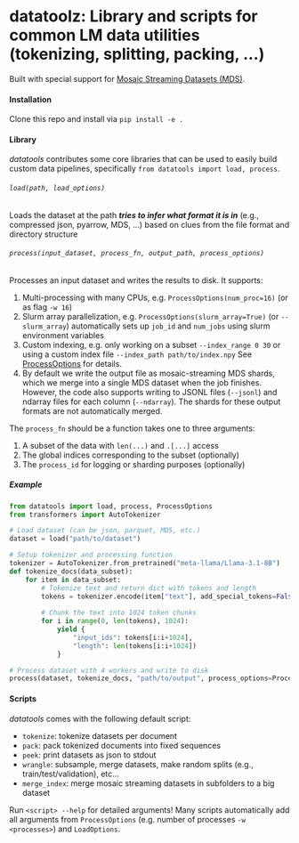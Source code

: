 # datatoolz: Library and scripts for common LM data utilities (tokenizing, splitting, packing, ...)
Built with special support for [Mosaic Streaming Datasets (MDS)](https://docs.mosaicml.com/projects/streaming/en/stable/index.html).

#### Installation

Clone this repo and install via `pip install -e .`

#### Library

*datatools* contributes some core libraries that can be used to easily build custom data pipelines, specifically `from datatools import load, process`.

###### `load(path, load_options)` 
Loads the dataset at the path _**tries to infer what format it is in**_ (e.g., compressed json, pyarrow, MDS, ...) based on clues from the file format and directory structure

###### `process(input_dataset, process_fn, output_path, process_options)`

Processes an input dataset and writes the results to disk. It supports:
1. Multi-processing with many CPUs, e.g. `ProcessOptions(num_proc=16)` (or as flag `-w 16`)
2. Slurm array parallelization, e.g. `ProcessOptions(slurm_array=True)` (or `--slurm_array`) automatically sets up `job_id` and `num_jobs` using slurm environment variables
3. Custom indexing, e.g. only working on a subset `--index_range 0 30` or using a custom index file `--index_path path/to/index.npy`
See [ProcessOptions](https://github.com/CodeCreator/datatools/blob/main/datatools/process.py#L30) for details.
4. By default we write the output file as mosaic-streaming MDS shards, which we merge into a single MDS dataset when the job finishes. However, the code also supports writing to JSONL files (`--jsonl`) and ndarray files for each column (`--ndarray`). The shards for these output formats are not automatically merged.

The `process_fn` should be a function takes one to three arguments:
1. A subset of the data with `len(...)` and `.[...]` access
2. The global indices corresponding to the subset (optionally)
3. The `process_id` for logging or sharding purposes (optionally)

##### Example

```python
from datatools import load, process, ProcessOptions
from transformers import AutoTokenizer

# Load dataset (can be json, parquet, MDS, etc.)
dataset = load("path/to/dataset")

# Setup tokenizer and processing function
tokenizer = AutoTokenizer.from_pretrained("meta-llama/Llama-3.1-8B")
def tokenize_docs(data_subset):
    for item in data_subset:
        # Tokenize text and return dict with tokens and length
        tokens = tokenizer.encode(item["text"], add_special_tokens=False)
        
        # Chunk the text into 1024 token chunks
        for i in range(0, len(tokens), 1024):
            yield {
                "input_ids": tokens[i:i+1024],
                "length": len(tokens[i:i+1024])
            }

# Process dataset with 4 workers and write to disk
process(dataset, tokenize_docs, "path/to/output", process_options=ProcessOptions(num_proc=4))
```

#### Scripts

*datatools* comes with the following default script:

* `tokenize`: tokenize datasets per document
* `pack`: pack tokenized documents into fixed sequences
* `peek`: print datasets as json to stdout
* `wrangle`: subsample, merge datasets, make random splits (e.g., train/test/validation), etc...
* `merge_index`: merge mosaic streaming datasets in subfolders to a big dataset

Run `<script> --help` for detailed arguments! Many scripts automatically add all arguments from `ProcessOptions` (e.g. number of processes `-w <processes>`) and `LoadOptions`.
